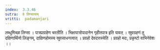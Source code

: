 ```yaml
---
index:  3.3.46
sutra:  प्रे लिप्सायाम्
vritti:  padamanjari
---
```


लब्धुमिच्छा लिप्सा । पात्रप्रग्राहेण चरतीति । भिक्षापात्रोपादानेन गृहीतपात्र इति यावत् । स्रुवग्रहणं तु दक्षिणार्थिनो लिङ्गम्, दाक्षिणहोमस्य स्रुवसाधनत्वात् । प्रग्रहो देवदत्तस्येति । प्रग्रहो मदः, प्रकृष्टो वाभिनेवेशः ।।
